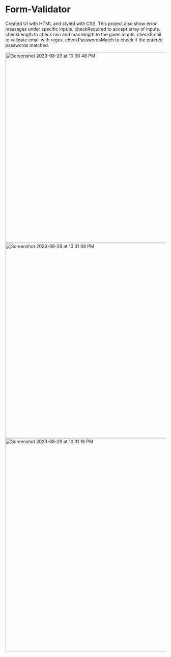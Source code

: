 # Form-Validator
Created UI with HTML and styled with CSS.
This project also show error messages under specific inputs.
checkRequired to accept array of inputs.
checkLength to check min and max length to the given inputs.
checkEmail to validate email with regex.
checkPasswordsMatch to check if the entered passwords matched.

<img width="597" alt="Screenshot 2023-08-29 at 10 30 48 PM" src="https://github.com/hmellach/Form-Validator/assets/64932392/49b67361-5c7d-4683-8c00-3739c51f5f52">
<img width="612" alt="Screenshot 2023-08-29 at 10 31 08 PM" src="https://github.com/hmellach/Form-Validator/assets/64932392/20c40507-bbb8-4ea0-bbe6-f712be31a706">
<img width="670" alt="Screenshot 2023-08-29 at 10 31 18 PM" src="https://github.com/hmellach/Form-Validator/assets/64932392/66af30be-3c28-4239-888e-b7a42e4ab730">
